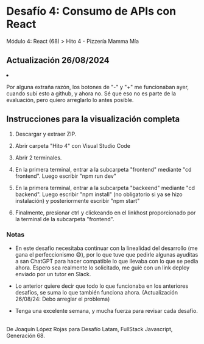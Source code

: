 <h1>Desafío 4: Consumo de APIs con React</h1>
<p>Módulo 4: React (68) > Hito 4 - Pizzería Mamma Mía</p>

<h2>Actualización 26/08/2024</h2>
 <li><p>Por alguna extraña razón, los botones de "-" y "+" me funcionaban ayer, cuando subí esto a github, y ahora no. Sé que eso no es parte de la evaluación, pero quiero arreglarlo lo antes posible.</p></li>


<h2>Instrucciones para la visualización completa</h2>

<ol>
 <li><p>Descargar y extraer ZIP.</p></li>
 <li><p>Abrir carpeta "Hito 4" con Visual Studio Code</p></li>
 <li><p>Abrir 2 terminales. </p></li>
 <li><p>En la primera terminal, entrar a la subcarpeta "frontend" mediante "cd frontend". Luego escribir "npm run dev"</p></li>
 <li><p>En la primera terminal, entrar a la subcarpeta "backeend" mediante "cd backend". Luego escribir "npm install" (no obligatorio si ya se hizo instalación) y posteriormente escribir "npm start"</p></li>
 <li><p>Finalmente, presionar ctrl y clickeando en el linkhost proporcionado por la terminal de la subcarpeta "frontend".</p></li>
</ol>


<h3>Notas</h3>
<ul>
 <li><p>En este desafío necesitaba continuar con la linealidad del desarrollo (me gana el perfeccionismo 😅), por lo que tuve que pedirle algunas ayuditas a san ChatGPT para hacer compatible lo que llevaba con lo que se pedía ahora. Espero sea realmente lo solicitado, me guié con un link deploy enviado por un tutor en Slack.</p></li>
  <li><p>Lo anterior quiere decir que todo lo que funcionaba en los anteriores desafíos, se suma lo que también funciona ahora. (Actualización 26/08/24: Debo arreglar el problema)</p></li>
  <li><p>Tenga una excelente semana, y mucha fuerza para revisar cada desafío.</p></li>
</ul>

<p><br>De Joaquín López Rojas para Desafío Latam, FullStack Javascript, Generación 68.</p>







 

